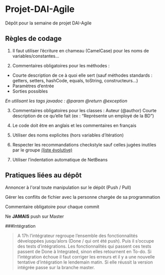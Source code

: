 # Projet-DAI-Agile
Dépôt pour la semaine de projet DAI-Agile 

## Règles de codage
1. Il faut utiliser l’écriture en chameau (CamelCase) pour les noms de variables/constantes…

2. Commentaires obligatoires pour les méthodes : 
* Courte description de ce à quoi elle sert (sauf méthodes standards : getters, setters, hashCode, equals, toString, constructeurs...)
* Paramètres d’entrée
* Sorties possibles

_En utilisant les tags javadoc : @param @return @exception_

3. Commentaires obligatoires pour les classes :
Auteur (@author)
Courte description de ce qu’elle fait (ex : “Représente un employé de la BD”)

4. Le code doit être en anglais et les commentaires en français

5. Utiliser des noms explicites (hors variables d’itération)

6. Respecter les recommandations checkstyle sauf celles jugées inutiles par le groupe [(liste évolutive)](https://docs.google.com/document/d/1N63eKuNidrB0On0GmnTqaHkSX9iAUfepI-8DCvjgV2s/)

7. Utiliser l’indentation automatique de NetBeans

## Pratiques liées au dépôt

Annoncer à l'oral toute manipulation sur le dépôt (Push / Pull)

Gérer les conflits de fichier avec la personne chargée de sa programmation

Commentaire obligatoire pour chaque commit

Ne **JAMAIS** push sur Master

###Intégration

> A 17h l’intégrateur regroupe l’ensemble des fonctionnalités développées jusqu’alors (Done / qui ont été push). Puis il s’occupe des tests d’intégrations. Les fonctionnalités qui passent ces tests passent de Done à Integrated, sinon elles retournent en To-do. Si l’intégration échoue il faut corriger les erreurs et il y a une nouvelle tentative d’intégration le lendemain matin. Si elle réussit la version intégrée passe sur la branche master.
